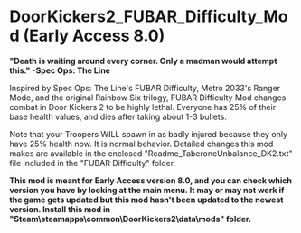 # DoorKickers2_FUBAR_Difficulty_Mod (Early Access 8.0)
**"Death is waiting around every corner. Only a madman would attempt this."
-Spec Ops: The Line**

Inspired by Spec Ops: The Line's FUBAR Difficulty, Metro 2033's Ranger Mode, and the original Rainbow Six trilogy, FUBAR Difficulty Mod changes combat in Door Kickers 2 to be highly lethal. Everyone has 25% of their base health values, and dies after taking about 1-3 bullets.

Note that your Troopers WILL spawn in as badly injured because they only have 25% health now. It is normal behavior. Detailed changes this mod makes are available in the enclosed "Readme_TaberoneUnbalance_DK2.txt" file included in the "FUBAR Difficulty" folder.

**This mod is meant for Early Access version 8.0, and you can check which version you have by looking at the main menu. It may or may not work if the game gets updated but this mod hasn't been updated to the newest version. Install this mod in "Steam\steamapps\common\DoorKickers2\data\mods" folder.**
